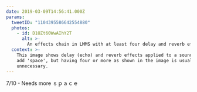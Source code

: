 ```yaml
---
date: 2019-03-09T14:56:41.000Z
params:
  tweetID: "1104395586642554880"
  photos:
    - id: D1OZt60WwAIhY2T
      alt: >-
        An effects chain in LMMS with at least four delay and reverb effects.
  context: >-
    This image shows delay (echo) and reverb effects applied to a sound. These
    add 'space', but having four or more as shown in the image is usually
    unnecessary.
---
```


7/10 - Needs more ｓｐａｃｅ

